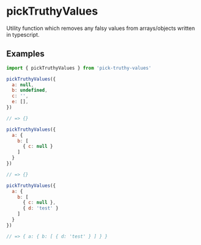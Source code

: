 # pickTruthyValues

Utility function which removes any falsy values from arrays/objects written in typescript.

## Examples

```js
import { pickTruthyValues } from 'pick-truthy-values'

pickTruthyValues({
  a: null,
  b: undefined,
  c: '',
  e: [],
})

// => {}

pickTruthyValues({
  a: {
    b: [
      { c: null }
    ]
  }
})

// => {}

pickTruthyValues({
  a: {
    b: [
      { c: null },
      { d: 'test' }
    ]
  }
})

// => { a: { b: [ { d: 'test' } ] } } 

```